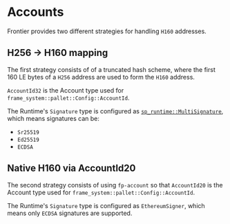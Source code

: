 # Accounts

Frontier provides two different strategies for handling `H160` addresses.

## H256 -> H160 mapping

The first strategy consists of of a truncated hash scheme, where the first 160 LE bytes of a `H256` address are used to form the `H160` address.

`AccountId32` is the Account type used for `frame_system::pallet::Config::AccountId`.

The Runtime's `Signature` type is configured as [`sp_runtime::MultiSignature`](https://docs.rs/sp-runtime/2.0.1/sp_runtime/enum.MultiSignature.html), which means signatures can be:

- `Sr25519`
- `Ed25519`
- `ECDSA`

## Native H160 via AccountId20

The second strategy consists of using `fp-account` so that `AccountId20` is the Account type used for `frame_system::pallet::Config::AccountId`.

The Runtime's `Signature` type is configured as `EthereumSigner`, which means only `ECDSA` signatures are supported.
